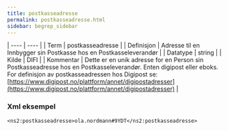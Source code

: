 ```yaml
---
title: postkasseadresse
permalink: postkasseadresse.html
sidebar: begrep_sidebar
---
```


| ---- | ---- |
| Term | postkasseadresse |
| Definisjon | Adresse til en Innbygger sin Postkasse hos en Postkasseleverandør |
| Datatype | string |
| Kilde | DIFI |
| Kommentar | Dette er en unik adresse for en Person sin Postkasseadresse hos en Postkasseleverandør. Enten digipost eller eboks. For definisjon av postkasseadressen hos Digipost se: [https://www.digipost.no/plattform/annet/digipostadresser](https://www.digipost.no/plattform/annet/digipostadresser) | 

### Xml eksempel

```
<ns2:postkasseadresse>ola.nordmann#9YDT</ns2:postkasseadresse>
```

